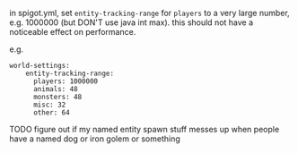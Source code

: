 
in spigot.yml, set `entity-tracking-range` for `players` to a very large number, e.g. 1000000 (but DON'T use java int max).
this should not have a noticeable effect on performance.

e.g.
```
world-settings:
    entity-tracking-range:
      players: 1000000
      animals: 48
      monsters: 48
      misc: 32
      other: 64
```


TODO figure out if my named entity spawn stuff messes up when people have a named dog or iron golem or something


